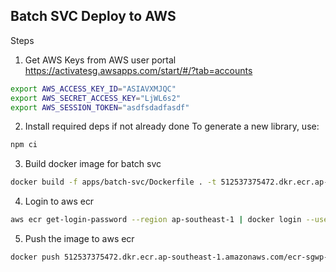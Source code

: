 ## Batch SVC Deploy to AWS

Steps

1. Get AWS Keys from AWS user portal https://activatesg.awsapps.com/start/#/?tab=accounts

```sh
export AWS_ACCESS_KEY_ID="ASIAVXMJQC"
export AWS_SECRET_ACCESS_KEY="LjWL6s2"
export AWS_SESSION_TOKEN="asdfsdadfasdf"
```

2. Install required deps if not already done
   To generate a new library, use:

```sh
npm ci
```

3. Build docker image for batch svc

```sh
docker build -f apps/batch-svc/Dockerfile . -t 512537375472.dkr.ecr.ap-southeast-1.amazonaws.com/ecr-sgwp-sitizapp-sftp-batch-svc:SGWP-SIT-YYYYMMDDHHMM
```

4. Login to aws ecr

```sh
aws ecr get-login-password --region ap-southeast-1 | docker login --username AWS --password-stdin 512537375472.dkr.ecr.ap-southeast-1.amazonaws.com
```

5. Push the image to aws ecr

```sh
docker push 512537375472.dkr.ecr.ap-southeast-1.amazonaws.com/ecr-sgwp-sitizapp-sftp-batch-svc:SGWP-SIT-YYYYMMDDHHMM
```
